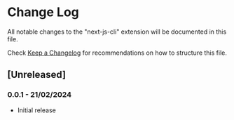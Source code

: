 # Change Log

All notable changes to the "next-js-cli" extension will be documented in this file.

Check [Keep a Changelog](http://keepachangelog.com/) for recommendations on how to structure this file.

## [Unreleased]

### 0.0.1 - 21/02/2024

- Initial release
